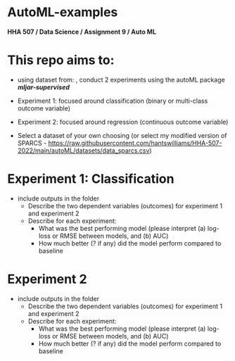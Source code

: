 # AutoML-examples
**HHA 507 / Data Science / Assignment 9 / Auto ML**


# This repo aims to:
- using dataset from:    , conduct 2 experiments using the autoML package ***mljar-supervised***
- Experiment 1: focused around classification (binary or multi-class outcome variable)
- Experiment 2: focused around regression (continuous outcome variable)


- Select a dataset of your own choosing (or select my modified version of SPARCS - https://raw.githubusercontent.com/hantswilliams/HHA-507-2022/main/autoML/datasets/data_sparcs.csv) 



# Experiment 1: Classification
- include outputs in the folder
    - Describe the two dependent variables (outcomes) for experiment 1 and experiment 2 
    - Describe for each experiment: 
        - What was the best performing model (please interpret (a) log-loss or RMSE between models, and (b) AUC) 
        - How much better (? if any) did the model perform compared to baseline

# Experiment 2
- include outputs in the folder
    - Describe the two dependent variables (outcomes) for experiment 1 and experiment 2 
    - Describe for each experiment: 
        - What was the best performing model (please interpret (a) log-loss or RMSE between models, and (b) AUC) 
        - How much better (? if any) did the model perform compared to baseline
